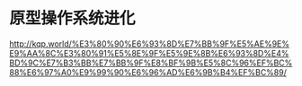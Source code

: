 # 原型操作系统进化

http://kqp.world/%E3%80%90%E6%93%8D%E7%BB%9F%E5%AE%9E%E9%AA%8C%E3%80%91%E5%8E%9F%E5%9E%8B%E6%93%8D%E4%BD%9C%E7%B3%BB%E7%BB%9F%E8%BF%9B%E5%8C%96%EF%BC%88%E6%97%A0%E9%99%90%E6%96%AD%E6%9B%B4%EF%BC%89/
